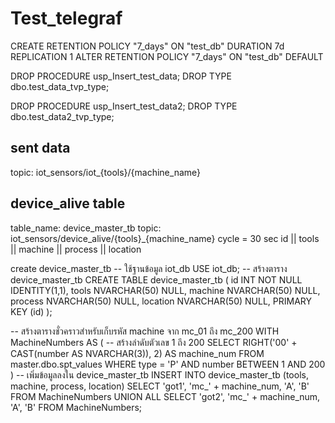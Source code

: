 # Test_telegraf

CREATE RETENTION POLICY "7_days" ON "test_db" DURATION 7d REPLICATION 1
ALTER RETENTION POLICY "7_days" ON "test_db" DEFAULT

DROP PROCEDURE usp_Insert_test_data;
DROP TYPE dbo.test_data_tvp_type;

DROP PROCEDURE usp_Insert_test_data2;
DROP TYPE dbo.test_data2_tvp_type;

## sent data
topic: iot_sensors/iot_{tools}/{machine_name}

## device_alive table
table_name: device_master_tb
topic: iot_sensors/device_alive/{tools}_{machine_name}
cycle = 30 sec
id || tools || machine || process || location

create device_master_tb
-- ใช้ฐานข้อมูล iot_db
USE iot_db;
-- สร้างตาราง device_master_tb
CREATE TABLE device_master_tb (
    id INT NOT NULL IDENTITY(1,1),
    tools NVARCHAR(50) NULL,
    machine NVARCHAR(50) NULL,
    process NVARCHAR(50) NULL,
    location NVARCHAR(50) NULL,
    PRIMARY KEY (id)
);


-- สร้างตารางชั่วคราวสำหรับเก็บรหัส machine จาก mc_01 ถึง mc_200
WITH MachineNumbers AS (
    -- สร้างลำดับตัวเลข 1 ถึง 200
    SELECT RIGHT('00' + CAST(number AS NVARCHAR(3)), 2) AS machine_num
    FROM master.dbo.spt_values
    WHERE type = 'P' AND number BETWEEN 1 AND 200
)
-- เพิ่มข้อมูลลงใน device_master_tb
INSERT INTO device_master_tb (tools, machine, process, location)
SELECT 'got1', 'mc_' + machine_num, 'A', 'B'
FROM MachineNumbers
UNION ALL
SELECT 'got2', 'mc_' + machine_num, 'A', 'B'
FROM MachineNumbers;

